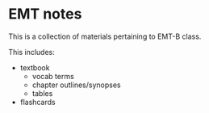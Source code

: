 EMT notes
=========

This is a collection of materials pertaining to EMT-B class.

This includes:
- textbook 
    - vocab terms
    - chapter outlines/synopses
    - tables
- flashcards
